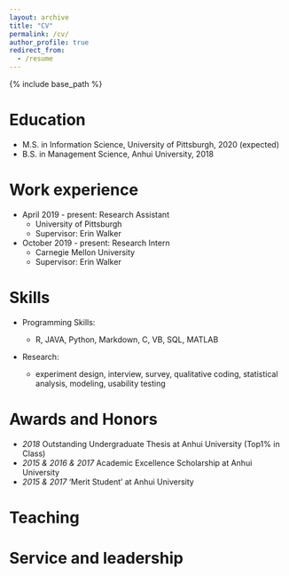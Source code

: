 ```yaml
---
layout: archive
title: "CV"
permalink: /cv/
author_profile: true
redirect_from:
  - /resume
---
```


{% include base_path %}

Education
======
* M.S. in Information Science, University of Pittsburgh, 2020 (expected)
* B.S. in Management Science, Anhui University, 2018

Work experience
======
* April 2019 - present: Research Assistant
  * University of Pittsburgh
  * Supervisor: Erin Walker
* October 2019 - present: Research Intern
  * Carnegie Mellon University
  * Supervisor: Erin Walker
  
Skills
======
* Programming Skills: 
  * R, JAVA, Python, Markdown, C, VB, SQL, MATLAB 

* Research: 
  * experiment design, interview, survey, qualitative coding, statistical analysis, modeling, usability testing
  
Awards and Honors
======
* *2018* Outstanding Undergraduate Thesis at Anhui University (Top1% in Class) 
* *2015 & 2016 & 2017* Academic Excellence Scholarship at Anhui University 
* *2015 & 2017* ‘Merit Student’ at Anhui University 
  
Teaching
======
  
Service and leadership
======

